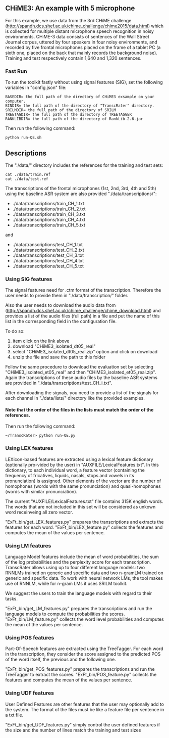 ## CHiME3: An example with 5 microphone

For this example, we use  data from the 3rd CHiME challenge (http://spandh.dcs.shef.ac.uk/chime_challenge/chime2015/data.html) which is collected for multiple distant microphone speech recognition in noisy environments.
CHiME-3 data consists of sentences of the Wall Street Journal corpus, uttered by four speakers in four noisy environments, and recorded by five frontal microphones placed on the frame of a tablet PC (a sixth one, placed on the back that mainly records the background noise). 
Training and test respectively contain 1,640 and 1,320 sentences. 


### Fast Run
To run the toolkit fastly without using signal features (SIG), set the following variables in "config.json" file:
```
BASEDIR= the full path of the directory of CHiME3 exsample on your computer.
BINDIR= the full path of the directory of "TranscRater" directory.
SRILMDIR= the full path of the directory of SRILM
TREETAGDIR= the full path of the directory of TREETAGGER
RANKLIBDIR= the full path of the directory of RankLib-2.6.jar
```
Then run the following command:
```
python run-QE.sh 
```

## Descriptions

The "./data/" directory includes the references for the training and test sets:
```
cat ./data/train.ref
cat ./data/test.ref
```

The transcriptions of the frontal microphones (1st, 2nd, 3rd, 4th and 5th) using the baseline ASR system are also provided "./data/transcriptions/":

- ./data/transcriptions/train_CH_1.txt
- ./data/transcriptions/train_CH_2.txt
- ./data/transcriptions/train_CH_3.txt
- ./data/transcriptions/train_CH_4.txt
- ./data/transcriptions/train_CH_5.txt

and
- ./data/transcriptions/test_CH_1.txt
- ./data/transcriptions/test_CH_2.txt
- ./data/transcriptions/test_CH_3.txt
- ./data/transcriptions/test_CH_4.txt
- ./data/transcriptions/test_CH_5.txt


### Using SIG features

The signal features need for .ctm format of the transcription. Therefore the user needs to provide them in "./data/transcription/" folder.

Also the user needs to download the audio data from (http://spandh.dcs.shef.ac.uk/chime_challenge/chime_download.html) and provides a list of the audio files (full path) in a file and put the name of this list in the corresponding field in the configuration file. 

To do so:
1. item click on the link above
2. download "CHiME3_isolated_dt05_real"
3. select "CHiME3_isolated_dt05_real.zip" option and click on download
4. unzip the file and save the path to this folder


Follow the same procedure to download the evaluation set by selecting "CHiME3_isolated_et05_real" and then "CHiME3_isolated_et05_real.zip". 
Again the transcriptions of these audio files by the baseline ASR systems are provided in "./data/transcriptions/test_CH_i.txt".

After downloading the signals, you need to provide a list of the signals for each channel in "./data/lists/" directory like the provided examples.

#### Note that the order of the files in the lists must match the order of the references.

Then run the following command:
```
~/TranscRater> python run-QE.py
```

### Using LEX features
LEXicon-based features are extracted using a lexical feature dictionary (optionally pro-vided by the user) in "AUXFILE/LexicalFeatures.txt". In this dictionary, to each individual word, a feature  vector  (containing the frequency of fricatives, liquids, nasals, stops and vowels in its pronunciation) is assigned.  Other elements of the vector are the number of homophones (words  with  the  same  pronunciation)  and  quasi-homophones (words with similar pronunciation).

The current "AUXFILE/LexicalFeatures.txt" file contains 315K english words. The words that are not included in this set will be considered as unkown word receinveing all zero vector. 

"ExFt_bin/get_LEX_features.py" prepares the transcriptions and extracts the features for each word.
"ExFt_bin/LEX_feature.py" collects the features and computes the mean of the values per sentence.

### Using LM features
Language  Model  features  include the  mean  of  word  probabilities,  the  sum  of  the log probabilities and the perplexity score for each transcription.  TranscRater allows using up to four different language models:  two RNNLMs trained on generic and specific data and two n-gramLM trained on generic and  specific  data. To  work  with  neural  network LMs, the tool makes use of RNNLM, while for n-gram LMs it uses SRILM toolkit.

We suggest the users to train the language models with regard to their tasks. 

"ExFt_bin/get_LM_features.py" prepares the transcriptions and run the language models to compute the probabilities the scores.
"ExFt_bin/LM_feature.py" collects the word level probabilities and computes the mean of the values per sentence.

### Using POS features
Part-Of-Speech features are extracted using the TreeTagger. For each word in the transcription, they consider the score assigned to the predicted POS of the word itself, the previous and the  following  one. 

"ExFt_bin/get_POS_features.py" prepares the transcriptions and run the TreeTagger to extract the scores.
"ExFt_bin/POS_feature.py" collects the features and computes the mean of the values per sentence.

### Using UDF features
User Defined Features are other features that the user may optionally add to the system. The format of the files must be like a feature file per sentence in a txt file. 

"ExFt_bin/get_UDF_features.py" simply control the user defined features if the size and the number of lines match the training and test sizes


